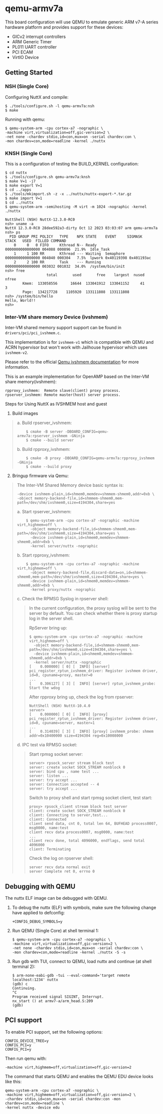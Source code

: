 qemu-armv7a
===========

This board configuration will use QEMU to emulate generic ARM v7-A
series hardware platform and provides support for these devices:

-   GICv2 interrupt controllers
-   ARM Generic Timer
-   PL011 UART controller
-   PCI ECAM
-   VirtIO Device

Getting Started
---------------

### NSH (Single Core)

Configuring NuttX and compile:

    $ ./tools/configure.sh -l qemu-armv7a:nsh
    $ make

Running with qemu:

    $ qemu-system-arm -cpu cortex-a7 -nographic \
    -machine virt,virtualization=off,gic-version=2 \
    -net none -chardev stdio,id=con,mux=on -serial chardev:con \
    -mon chardev=con,mode=readline -kernel ./nuttx

### KNSH (Single Core)

This is a configuration of testing the BUILD\_KERNEL configuration:

    $ cd nuttx
    $ ./tools/configure.sh qemu-armv7a:knsh
    $ make V=1 -j7
    $ make export V=1
    $ cd ../apps
    $ ./tools/mkimport.sh -z -x ../nuttx/nuttx-export-*.tar.gz
    $ make import V=1
    $ cd ../nuttx
    $ qemu-system-arm -semihosting -M virt -m 1024 -nographic -kernel ./nuttx

    NuttShell (NSH) NuttX-12.3.0-RC0
    nsh> uname -a
    NuttX 12.3.0-RC0 28dee592a3-dirty Oct 12 2023 03:03:07 arm qemu-armv7a
    nsh> ps
      PID GROUP PRI POLICY   TYPE    NPX STATE    EVENT     SIGMASK           STACK   USED  FILLED COMMAND
        0     0   0 FIFO     Kthread N-- Ready              0000000000000000 004088 000896  21.9%  Idle_Task
        1     1 100 RR       Kthread --- Waiting  Semaphore 0000000000000000 004040 000304   7.5%  lpwork 0x40119398 0x401193ac
        2     2 100 RR       Task    --- Running            0000000000000000 003032 001032  34.0%  /system/bin/init
    nsh> free
                       total       used       free    largest  nused  nfree
            Kmem:  133058556      16644  133041912  133041152     41      3
            Page:  134217728    1105920  133111808  133111808
    nsh> /system/bin/hello
    Hello, World!!
    nsh>

### Inter-VM share memory Device (ivshmem)

Inter-VM shared memory support support can be found in
`drivers/pci/pci_ivshmem.c`.

This implementation is for `ivshmem-v1` which is compatible with QEMU
and ACRN hypervisor but won\'t work with Jailhouse hypervisor which uses
`ivshmem-v2`.

Please refer to the official [Qemu ivshmem
documentation](https://www.qemu.org/docs/master/system/devices/ivshmem.html)
for more information.

This is an example implementation for OpenAMP based on the Inter-VM
share memory(ivshmem):

    rpproxy_ivshmem:  Remote slave(client) proxy process.
    rpserver_ivshmem: Remote master(host) server process.

Steps for Using NuttX as IVSHMEM host and guest

1.  Build images

> a.  Build rpserver\_ivshmem:
>
>         $ cmake -B server -DBOARD_CONFIG=qemu-armv7a:rpserver_ivshmem -GNinja
>         $ cmake --build server
>
> b.  Build rpproxy\_ivshmem:
>
>         $ cmake -B proxy -DBOARD_CONFIG=qemu-armv7a:rpproxy_ivshmem -GNinja
>         $ cmake --build proxy

2.  Bringup firmware via Qemu:

> The Inter-VM Shared Memory device basic syntax is:
>
>     -device ivshmem-plain,id=shmem0,memdev=shmmem-shmem0,addr=0xb \
>     -object memory-backend-file,id=shmmem-shmem0,mem-path=/dev/shm/ivshmem0,size=4194304,share=yes
>
> a.  Start rpserver\_ivshmem:
>
>         $ qemu-system-arm -cpu cortex-a7 -nographic -machine virt,highmem=off \
>           -object memory-backend-file,id=shmmem-shmem0,mem-path=/dev/shm/ivshmem0,size=4194304,share=yes \
>           -device ivshmem-plain,id=shmem0,memdev=shmmem-shmem0,addr=0xb \
>           -kernel server/nuttx -nographic
>
> b.  Start rpproxy\_ivshmem:
>
>         $ qemu-system-arm -cpu cortex-a7 -nographic -machine virt,highmem=off \
>           -object memory-backend-file,discard-data=on,id=shmmem-shmem0,mem-path=/dev/shm/ivshmem0,size=4194304,share=yes \
>           -device ivshmem-plain,id=shmem0,memdev=shmmem-shmem0,addr=0xb \
>           -kernel proxy/nuttx -nographic
>
> c.  Check the RPMSG Syslog in rpserver shell:
>
> > In the current configuration, the proxy syslog will be sent to the
> > server by default. You can check whether there is proxy startup log
> > in the server shell.
> >
> > RpServer bring up:
> >
> >     $ qemu-system-arm -cpu cortex-a7 -nographic -machine virt,highmem=off \
> >       -object memory-backend-file,id=shmmem-shmem0,mem-path=/dev/shm/ivshmem0,size=4194304,share=yes \
> >       -device ivshmem-plain,id=shmem0,memdev=shmmem-shmem0,addr=0xb \
> >       -kernel server/nuttx -nographic
> >     [    0.000000] [ 0] [  INFO] [server] pci_register_rptun_ivshmem_driver: Register ivshmem driver, id=0, cpuname=proxy, master=0
> >     ...
> >     [    0.306127] [ 3] [  INFO] [server] rptun_ivshmem_probe: Start the wdog
> >
> > After rpproxy bring up, check the log from rpserver:
> >
> >     NuttShell (NSH) NuttX-10.4.0
> >     server>
> >     [    0.000000] [ 0] [  INFO] [proxy] pci_register_rptun_ivshmem_driver: Register ivshmem driver, id=0, cpuname=server, master=1
> >     ...
> >     [    0.314039] [ 3] [  INFO] [proxy] ivshmem_probe: shmem addr=0x10400000 size=4194304 reg=0x10008000
>
> d.  IPC test via RPMSG socket:
>
> > Start rpmsg socket server:
> >
> >     server> rpsock_server stream block test
> >     server: create socket SOCK_STREAM nonblock 0
> >     server: bind cpu , name test ...
> >     server: listen ...
> >     server: try accept ...
> >     server: Connection accepted -- 4
> >     server: try accept ...
> >
> > Switch to proxy shell and start rpmsg socket client, test start:
> >
> >     proxy> rpsock_client stream block test server
> >     client: create socket SOCK_STREAM nonblock 0
> >     client: Connecting to server,test...
> >     client: Connected
> >     client send data, cnt 0, total len 64, BUFHEAD process0007, msg0000, name:test
> >     client recv data process0007, msg0000, name:test
> >     ...
> >     client recv done, total 4096000, endflags, send total 4096000
> >     client: Terminating
> >
> > Check the log on rpserver shell:
> >
> >     server recv data normal exit
> >     server Complete ret 0, errno 0

Debugging with QEMU
-------------------

The nuttx ELF image can be debugged with QEMU.

1.  To debug the nuttx (ELF) with symbols, make sure the following
    change have applied to defconfig:

        +CONFIG_DEBUG_SYMBOLS=y

2.  Run QEMU (Single Core) at shell terminal 1:

        $ qemu-system-arm -cpu cortex-a7 -nographic \
        -machine virt,virtualization=off,gic-version=2 \
        -net none -chardev stdio,id=con,mux=on -serial chardev:con \
        -mon chardev=con,mode=readline -kernel ./nuttx -S -s

3.  Run gdb with TUI, connect to QEMU, load nuttx and continue (at shell
    terminal 2):

        $ arm-none-eabi-gdb -tui --eval-command='target remote localhost:1234' nuttx
        (gdb) c
        Continuing.
        ^C
        Program received signal SIGINT, Interrupt.
        nx_start () at armv7-a/arm_head.S:209
        (gdb)

PCI support
-----------

To enable PCI support, set the following options:

    CONFIG_DEVICE_TREE=y
    CONFIG_PCI=y
    CONFIG_PCI=y

Then run qemu with:

    -machine virt,highmem=off,virtualization=off,gic-version=2

The command that starts QEMU and enables the QEMU EDU device looks like
this:

    qemu-system-arm -cpu cortex-a7 -nographic \
    -machine virt,highmem=off,virtualization=off,gic-version=2 \
    -chardev stdio,id=con,mux=on -serial chardev:con -mon chardev=con,mode=readline \
    -kernel nuttx -device edu
